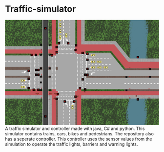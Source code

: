 # Traffic-simulator
![Screenshot of the simulator](https://github.com/sjimbonator/Traffic-simulator/blob/master/simulatie/simulation/trafficsim.PNG)
A traffic simulator and controller made with java, C# and python. This simulator contains trains, cars, bikes and pedestrians. The repository also has a seperate controller. This controller uses the sensor values from the simulation to operate the traffic lights, barriers and warning lights.
